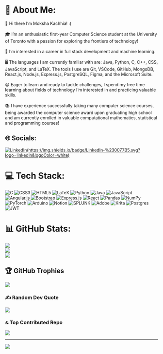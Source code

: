 # 💫 About Me:
🙌 Hi there I’m Moksha Kachhia! :)<br><br>🎓 I’m an enthusiastic first-year Computer Science student at the University of Toronto with a passion for exploring the frontiers of technology! <br><br>🎯 I’m interested in a career in full stack development and machine learning. <br><br>🖥️ The languages I am currently familiar with are: Java, Python, C, C++, CSS, JavaScript, and LaTeX. The tools I use are Git, VSCode, GitHub, MongoDB, React.js, Node.js, Express.js, PostgreSQL, Figma, and the Microsoft Suite.<br><br>😁 Eager to learn and ready to tackle challenges, I spend my free time learning about fields of technology I’m interested in and practicing valuable skills. <br><br>📚 I have experience successfully taking many computer science courses, being awarded the computer science award upon graduating high school and am currently enrolled in valuable computational mathematics, statistical and programming courses!


## 🌐 Socials:
[![LinkedIn]([https://www.linkedin.com/in/moksha-kachhia/])(https://img.shields.io/badge/LinkedIn-%230077B5.svg?logo=linkedin&logoColor=white)]([https://www.linkedin.com/in/moksha-kachhia/]) 

# 💻 Tech Stack:
![C](https://img.shields.io/badge/c-%2300599C.svg?style=flat&logo=c&logoColor=white) ![CSS3](https://img.shields.io/badge/css3-%231572B6.svg?style=flat&logo=css3&logoColor=white) ![HTML5](https://img.shields.io/badge/html5-%23E34F26.svg?style=flat&logo=html5&logoColor=white) ![LaTeX](https://img.shields.io/badge/latex-%23008080.svg?style=flat&logo=latex&logoColor=white) ![Python](https://img.shields.io/badge/python-3670A0?style=flat&logo=python&logoColor=ffdd54) ![Java](https://img.shields.io/badge/java-%23ED8B00.svg?style=flat&logo=openjdk&logoColor=white) ![JavaScript](https://img.shields.io/badge/javascript-%23323330.svg?style=flat&logo=javascript&logoColor=%23F7DF1E) ![Angular.js](https://img.shields.io/badge/angular.js-%23E23237.svg?style=flat&logo=angularjs&logoColor=white) ![Bootstrap](https://img.shields.io/badge/bootstrap-%238511FA.svg?style=flat&logo=bootstrap&logoColor=white) ![Express.js](https://img.shields.io/badge/express.js-%23404d59.svg?style=flat&logo=express&logoColor=%2361DAFB) ![React](https://img.shields.io/badge/react-%2320232a.svg?style=flat&logo=react&logoColor=%2361DAFB) ![Pandas](https://img.shields.io/badge/pandas-%23150458.svg?style=flat&logo=pandas&logoColor=white) ![NumPy](https://img.shields.io/badge/numpy-%23013243.svg?style=flat&logo=numpy&logoColor=white) ![PyTorch](https://img.shields.io/badge/PyTorch-%23EE4C2C.svg?style=flat&logo=PyTorch&logoColor=white) ![Arduino](https://img.shields.io/badge/-Arduino-00979D?style=flat&logo=Arduino&logoColor=white) ![Notion](https://img.shields.io/badge/Notion-%23000000.svg?style=flat&logo=notion&logoColor=white) ![SPLUNK](https://img.shields.io/badge/splunk-000000.svg?style=flat&logo=splunk&color=%23000000) ![Adobe](https://img.shields.io/badge/adobe-%23FF0000.svg?style=flat&logo=adobe&logoColor=white) ![Krita](https://img.shields.io/badge/Krita-203759?style=flat&logo=krita&logoColor=EEF37B) ![Postgres](https://img.shields.io/badge/postgres-%23316192.svg?style=flat&logo=postgresql&logoColor=white) ![JWT](https://img.shields.io/badge/JWT-black?style=flat&logo=JSON%20web%20tokens)
# 📊 GitHub Stats:
![](https://github-readme-stats.vercel.app/api?username=Moksha-Kachhia&theme=nightowl&hide_border=false&include_all_commits=false&count_private=false)<br/>
![](https://github-readme-streak-stats.herokuapp.com/?user=Moksha-Kachhia&theme=nightowl&hide_border=false)<br/>
![](https://github-readme-stats.vercel.app/api/top-langs/?username=Moksha-Kachhia&theme=nightowl&hide_border=false&include_all_commits=false&count_private=false&layout=compact)

## 🏆 GitHub Trophies
![](https://github-profile-trophy.vercel.app/?username=Moksha-Kachhia&theme=tokyonight&no-frame=false&no-bg=false&margin-w=4)

### ✍️ Random Dev Quote
![](https://quotes-github-readme.vercel.app/api?type=horizontal&theme=tokyonight)

### 🔝 Top Contributed Repo
![](https://github-contributor-stats.vercel.app/api?username=Moksha-Kachhia&limit=5&theme=tokyonight&combine_all_yearly_contributions=true)

---
[![](https://visitcount.itsvg.in/api?id=Moksha-Kachhia&icon=5&color=3)](https://visitcount.itsvg.in)

<!-- Proudly created with GPRM ( https://gprm.itsvg.in ) -->
